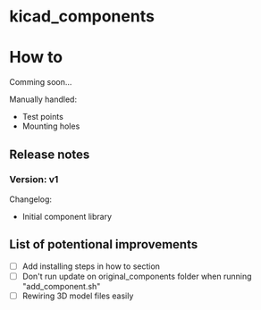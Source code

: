 # kicad_components

# How to
Comming soon...

Manually handled:
- Test points
- Mounting holes


## Release notes

### Version: v1
Changelog:
- Initial component library


## List of potentional improvements
- [ ] Add installing steps in how to section
- [ ] Don't run update on original_components folder when running "add_component.sh"
- [ ] Rewiring 3D model files easily 